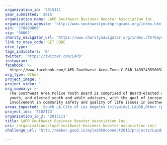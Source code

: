 ```yaml
---
organization_id: '2015111'
year_submitted: '2015'
organization_name: LAPD Southwest Business Booster Association Inc.
organization_website: 'http://www.southwestyouthprograms.org/index.html'
ein: '270889800'
zip: '90062'
charity_navigator_url: 'https://www.charitynavigator.org/index.cfm?bay=search.profile&ein=270889800'
link_to_ntee_code: GET CODE
ntee_type: ''
tags_indicators: '0'
twitter: 'https://twitter.com/LAPD'
instagram: ''
facebook: >-
  https://www.facebook.com/LAPD-Southwest-Area-Teen-C-PAB-143924359003283/timeline/
org_type: Other
project_image: ''
project_video: ''
org_summary: >-
  The Southwest Area Police Youth Board is comprised of Board-elected community
  youth, and elected youth and adult advisers, with the goal of increasing youth
  involvement in community safety and quality of life issues in Southwest Area.
areas_impacted: 'South LA,City of Los Angeles (citywide),LAUSD,Other (please specify below):'
project_ids: '5102173'
organization_id_2: '2015111'
title: LAPD Southwest Business Booster Association Inc.
uri: /organizations/lapd-southwest-business-booster-association-inc/
challenge_url: 'http://maker.good.is/myla2050connect2015/projects/Lapdyouthconference.html'

---
```

